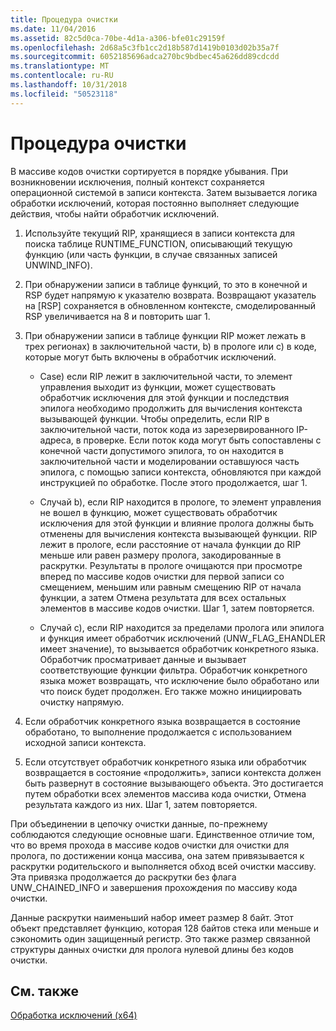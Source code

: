 ```yaml
---
title: Процедура очистки
ms.date: 11/04/2016
ms.assetid: 82c5d0ca-70be-4d1a-a306-bfe01c29159f
ms.openlocfilehash: 2d68a5c3fb1cc2d18b587d1419b0103d02b35a7f
ms.sourcegitcommit: 6052185696adca270bc9bdbec45a626dd89cdcdd
ms.translationtype: MT
ms.contentlocale: ru-RU
ms.lasthandoff: 10/31/2018
ms.locfileid: "50523118"
---
```

# <a name="unwind-procedure"></a>Процедура очистки

В массиве кодов очистки сортируется в порядке убывания. При возникновении исключения, полный контекст сохраняется операционной системой в записи контекста. Затем вызывается логика обработки исключений, которая постоянно выполняет следующие действия, чтобы найти обработчик исключений.

1. Используйте текущий RIP, хранящиеся в записи контекста для поиска таблице RUNTIME_FUNCTION, описывающий текущую функцию (или часть функции, в случае связанных записей UNWIND_INFO).

1. При обнаружении записи в таблице функций, то это в конечной и RSP будет напрямую к указателю возврата. Возвращают указатель на [RSP] сохраняется в обновленном контексте, смоделированный RSP увеличивается на 8 и повторить шаг 1.

1. При обнаружении записи в таблице функции RIP может лежать в трех регионах) в заключительной части, b) в прологе или c) в коде, которые могут быть включены в обработчик исключений.

   - Case) если RIP лежит в заключительной части, то элемент управления выходит из функции, может существовать обработчик исключения для этой функции и последствия эпилога необходимо продолжить для вычисления контекста вызывающей функции. Чтобы определить, если RIP в заключительной части, поток кода из зарезервированного IP-адреса, в проверке. Если поток кода могут быть сопоставлены с конечной части допустимого эпилога, то он находится в заключительной части и моделировании оставшуюся часть эпилога, с помощью записи контекста, обновляются при каждой инструкцией по обработке. После этого продолжается, шаг 1.

   - Случай b), если RIP находится в прологе, то элемент управления не вошел в функцию, может существовать обработчик исключения для этой функции и влияние пролога должны быть отменены для вычисления контекста вызывающей функции. RIP лежит в прологе, если расстояние от начала функции до RIP меньше или равен размеру пролога, закодированные в раскрутки. Результаты в прологе очищаются при просмотре вперед по массиве кодов очистки для первой записи со смещением, меньшим или равным смещению RIP от начала функции, а затем Отмена результата для всех остальных элементов в массиве кодов очистки. Шаг 1, затем повторяется.

   - Случай c), если RIP находится за пределами пролога или эпилога и функция имеет обработчик исключений (UNW_FLAG_EHANDLER имеет значение), то вызывается обработчик конкретного языка. Обработчик просматривает данные и вызывает соответствующие функции фильтра. Обработчик конкретного языка может возвращать, что исключение было обработано или что поиск будет продолжен. Его также можно инициировать очистку напрямую.

1. Если обработчик конкретного языка возвращается в состояние обработано, то выполнение продолжается с использованием исходной записи контекста.

1. Если отсутствует обработчик конкретного языка или обработчик возвращается в состояние «продолжить», записи контекста должен быть развернут в состояние вызывающего объекта. Это достигается путем обработки всех элементов массива кода очистки, Отмена результата каждого из них. Шаг 1, затем повторяется.

При объединении в цепочку очистки данные, по-прежнему соблюдаются следующие основные шаги. Единственное отличие том, что во время прохода в массиве кодов очистки для очистки для пролога, по достижении конца массива, она затем привязывается к раскрутки родительского и выполняется обход всей очистки массиву. Эта привязка продолжается до раскрутки без флага UNW_CHAINED_INFO и завершения прохождения по массиву кода очистки.

Данные раскрутки наименьший набор имеет размер 8 байт. Этот объект представляет функцию, которая 128 байтов стека или меньше и сэкономить один защищенный регистр. Это также размер связанной структуры данных очистки для пролога нулевой длины без кодов очистки.

## <a name="see-also"></a>См. также

[Обработка исключений (x64)](../build/exception-handling-x64.md)